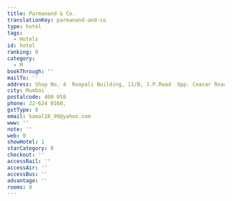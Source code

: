 ```yaml
---
title: Parmanand & Co.
translationKey: parmanand-and-co
type: hotel
tags:
  - Hotels
id: hotel
ranking: 0
category:
  - M
bookThrough: ''
mailTo: ''
address: Shop No. 4  Roopali Building, 11/B, J.P.Road  Opp. Ceasar Road, Andheri (W)
city: Mumbai
postalcode: 400 058
phone: 22-624 0160,
gstType: 0
email: kamal18_99@yahoo.com
www: ''
note: ''
web: 0
showHotel: 1
starCategory: 0
checkout: ''
accessRail: ''
accessAir: ''
accessBus: ''
advantage: ''
rooms: 0
---
```







